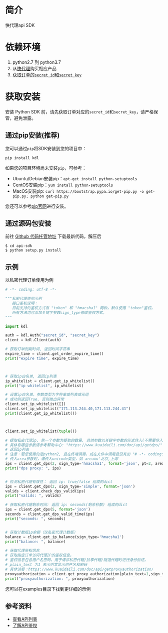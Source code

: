 # 简介
快代理api SDK

# 依赖环境
1. python2.7 到 python3.7
2. 从[快代理](https://www.kuaidaili.com)购买相应产品
3. [获取订单的`secret_id`和`secret_key`](https://www.kuaidaili.com/usercenter/api/secret/)

# 获取安装
安装 Python SDK 前，请先获取订单对应的`secret_id`和`secret_key`，请严格保管，避免泄露。

## 通过pip安装(推荐)
您可以通过`pip`将SDK安装到您的项目中：
```
pip install kdl
```

如果您的项目环境尚未安装`pip`，可参考：
* Ubuntu/Debian安装pip：`apt-get install python-setuptools`
* CentOS安装pip：`yum install python-setuptools`
* MacOS安装pip: `curl https://bootstrap.pypa.io/get-pip.py -o get-pip.py; python get-pip.py`

您还可以参考[pip官网](https://pip.pypa.io/en/stable/installing/?spm=a3c0i.o32026zh.a3.6.74134958lLSo6o)进行安装。

## 通过源码包安装
前往 [Github 代码托管地址](https://github.com/kuaidaili/python-sdk/tree/master/api-sdk) 下载最新代码，解压后

```
$ cd api-sdk
$ python setup.py install
```

## 示例
以私密代理订单使用为例
``` python
# -*- coding: utf-8 -*-

"""私密代理使用示例
   接口鉴权说明：
   目前支持的鉴权方式有 "token" 和 "hmacsha1" 两种，默认使用 "token"鉴权。
   所有方法均可添加关键字参数sign_type修改鉴权方式。
"""

import kdl

auth = kdl.Auth("secret_id", "secret_key")
client = kdl.Client(auth)

# 获取订单到期时间, 返回时间字符串
expire_time = client.get_order_expire_time()
print("expire time", expire_time)



# 获取ip白名单, 返回ip列表
ip_whitelist = client.get_ip_whitelist()
print("ip whitelist", ip_whitelist)

# 设置ip白名单，参数类型为字符串或列表或元组
# 成功则返回True, 否则抛出异常
client.set_ip_whitelist([])
client.set_ip_whitelist("171.113.244.40,171.113.244.41")
print(client.get_ip_whitelist())



client.set_ip_whitelist(tuple())

# 提取私密代理ip, 第一个参数为提取的数量, 其他参数以关键字参数的形式传入(不需要传入signature和timestamp)
# 具体有哪些参数请参考帮助中心: "https://www.kuaidaili.com/doc/api/getdps/"
# 返回ip列表
# 注意：若您使用的是python2, 且在终端调用，或在文件中调用且没有加 "# -*- coding: utf-8 -*-" 的话
# 传入area参数时，请传入unicode类型，如 area=u'北京,上海'
ips = client.get_dps(2, sign_type='hmacsha1', format='json', pt=2, area='北京,上海,广东')
print("dps proxy: ", ips)


# 检测私密代理有效性： 返回 ip: true/false 组成的dict
ips = client.get_dps(2, sign_type='simple', format='json')
valids = client.check_dps_valid(ips)
print("valids: ", valids)

# 获取私密代理剩余时间: 返回 ip: seconds(剩余秒数) 组成的dict
ips = client.get_dps(5, format='json')
seconds = client.get_dps_valid_time(ips)
print("seconds: ", seconds)


# 获取计数版ip余额（仅私密代理计数版）
balance = client.get_ip_balance(sign_type='hmacsha1')
print("balance: ", balance)

# 获取代理鉴权信息
# 获取指定订单访问代理IP的鉴权信息。
# 鉴权信息包含用户名密码，用于请求私密代理/独享代理/隧道代理时进行身份验证。
# plain_text 为1 表示明文显示用户名和密码
# 具体请看：https://www.kuaidaili.com/doc/api/getproxyauthorization/
proxyauthorization = client.get_proxy_authorization(plain_text=1,sign_type='simple')
print("proxyauthorization: ", proxyauthorization)
```
您可以在examples目录下找到更详细的示例

## 参考资料

* [查看API列表](https://www.kuaidaili.com/doc/api/)
* [了解API鉴权](https://www.kuaidaili.com/doc/api/auth/)
